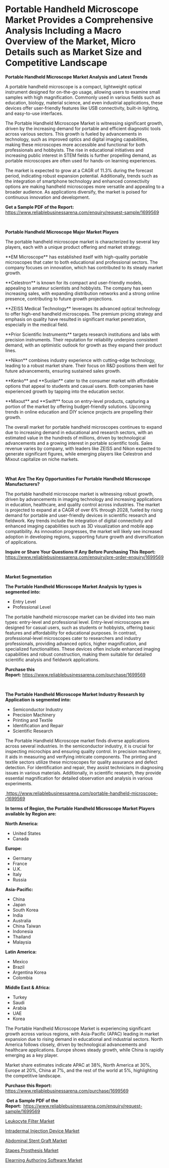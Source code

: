 <p><h1>Portable Handheld Microscope Market Provides a Comprehensive Analysis Including a Macro Overview of the Market, Micro Details such as Market Size and Competitive Landscape</h1></p><p><strong>Portable Handheld Microscope Market Analysis and Latest Trends</strong></p>
<p><p>A portable handheld microscope is a compact, lightweight optical instrument designed for on-the-go usage, allowing users to examine small samples with high magnification. Commonly used in various fields such as education, biology, material science, and even industrial applications, these devices offer user-friendly features like USB connectivity, built-in lighting, and easy-to-use interfaces.</p><p>The Portable Handheld Microscope Market is witnessing significant growth, driven by the increasing demand for portable and efficient diagnostic tools across various sectors. This growth is fueled by advancements in technology, such as improved optics and digital imaging capabilities, making these microscopes more accessible and functional for both professionals and hobbyists. The rise in educational initiatives and increasing public interest in STEM fields is further propelling demand, as portable microscopes are often used for hands-on learning experiences.</p><p>The market is expected to grow at a CAGR of 11.3% during the forecast period, indicating robust expansion potential. Additionally, trends such as the integration of smartphone technology and enhanced connectivity options are making handheld microscopes more versatile and appealing to a broader audience. As applications diversify, the market is poised for continuous innovation and development.</p></p>
<p><strong>Get a Sample PDF of the Report:&nbsp;</strong> <a href="https://www.reliablebusinessarena.com/enquiry/request-sample/1699569?utm_campaign=1399&utm_medium=2&utm_source=Github&utm_content=ia&utm_term=20102024&utm_id=portable-handheld-microscope">https://www.reliablebusinessarena.com/enquiry/request-sample/1699569</a></p>
<p>&nbsp;</p>
<p><strong>Portable Handheld Microscope Major Market Players</strong></p>
<p><p>The portable handheld microscope market is characterized by several key players, each with a unique product offering and market strategy. </p><p>**EM Microscope** has established itself with high-quality portable microscopes that cater to both educational and professional sectors. The company focuses on innovation, which has contributed to its steady market growth.</p><p>**Celestron** is known for its compact and user-friendly models, appealing to amateur scientists and hobbyists. The company has seen increasing sales, with expanding distribution networks and a strong online presence, contributing to future growth projections.</p><p>**ZEISS Medical Technology** leverages its advanced optical technology to offer high-end handheld microscopes. The premium pricing strategy and emphasis on quality have resulted in significant market penetration, especially in the medical field.</p><p>**Prior Scientific Instruments** targets research institutions and labs with precision instruments. Their reputation for reliability underpins consistent demand, with an optimistic outlook for growth as they expand their product lines.</p><p>**Nikon** combines industry experience with cutting-edge technology, leading to a robust market share. Their focus on R&D positions them well for future advancements, ensuring sustained sales growth.</p><p>**Kenko** and **Suolan** cater to the consumer market with affordable options that appeal to students and casual users. Both companies have experienced growth by tapping into the education sector.</p><p>**Mixout** and **Swift** focus on entry-level products, capturing a portion of the market by offering budget-friendly solutions. Upcoming trends in online education and DIY science projects are propelling their growth.</p><p>The overall market for portable handheld microscopes continues to expand due to increasing demand in educational and research sectors, with an estimated value in the hundreds of millions, driven by technological advancements and a growing interest in portable scientific tools. Sales revenue varies by company, with leaders like ZEISS and Nikon expected to generate significant figures, while emerging players like Celestron and Mixout capitalize on niche markets.</p></p>
<p>&nbsp;</p>
<p><strong>What Are The Key Opportunities For Portable Handheld Microscope Manufacturers?</strong></p>
<p><p>The portable handheld microscope market is witnessing robust growth, driven by advancements in imaging technology and increasing applications in education, healthcare, and quality control across industries. The market is projected to expand at a CAGR of over 6% through 2028, fueled by rising demand for portable and user-friendly devices in scientific research and fieldwork. Key trends include the integration of digital connectivity and enhanced imaging capabilities such as 3D visualization and mobile app compatibility. As innovation progresses, the market will likely see increased adoption in developing regions, supporting future growth and diversification of applications.</p></p>
<p><strong>Inquire or Share Your Questions If Any Before Purchasing This Report:</strong> <a href="https://www.reliablebusinessarena.com/enquiry/pre-order-enquiry/1699569?utm_campaign=1399&utm_medium=2&utm_source=Github&utm_content=ia&utm_term=20102024&utm_id=portable-handheld-microscope">https://www.reliablebusinessarena.com/enquiry/pre-order-enquiry/1699569</a></p>
<p>&nbsp;</p>
<p><strong>Market Segmentation</strong></p>
<p><strong>The Portable Handheld Microscope Market Analysis by types is segmented into:</strong></p>
<p><ul><li>Entry Level</li><li>Professional Level</li></ul></p>
<p><p>The portable handheld microscope market can be divided into two main types: entry-level and professional level. Entry-level microscopes are designed for casual users, such as students or hobbyists, offering basic features and affordability for educational purposes. In contrast, professional-level microscopes cater to researchers and industry professionals, providing advanced optics, higher magnification, and specialized functionalities. These devices often include enhanced imaging capabilities and robust construction, making them suitable for detailed scientific analysis and fieldwork applications.</p></p>
<p><strong>Purchase this Report:&nbsp;</strong><a href="https://www.reliablebusinessarena.com/purchase/1699569?utm_campaign=1399&utm_medium=2&utm_source=Github&utm_content=ia&utm_term=20102024&utm_id=portable-handheld-microscope">https://www.reliablebusinessarena.com/purchase/1699569</a></p>
<p>&nbsp;</p>
<p><strong>The Portable Handheld Microscope Market Industry Research by Application is segmented into:</strong></p>
<p><ul><li>Semiconductor Industry</li><li>Precision Machinery</li><li>Printing and Textile</li><li>Identification and Repair</li><li>Scientific Research</li></ul></p>
<p><p>The Portable Handheld Microscope market finds diverse applications across several industries. In the semiconductor industry, it is crucial for inspecting microchips and ensuring quality control. In precision machinery, it aids in measuring and verifying intricate components. The printing and textile sectors utilize these microscopes for quality assurance and defect detection. For identification and repair, they assist technicians in diagnosing issues in various materials. Additionally, in scientific research, they provide essential magnification for detailed observation and analysis in various experiments.</p></p>
<p><a href="https://www.reliablebusinessarena.com/portable-handheld-microscope-r1699569?utm_campaign=1399&utm_medium=2&utm_source=Github&utm_content=ia&utm_term=20102024&utm_id=portable-handheld-microscope">&nbsp;https://www.reliablebusinessarena.com/portable-handheld-microscope-r1699569</a></p>
<p><strong>In terms of Region, the Portable Handheld Microscope Market Players available by Region are:</strong></p>
<p>
    <p> <strong> North America: </strong>
        <ul>
            <li>United States</li>
            <li>Canada</li>
        </ul>
        </p> 
    <p> <strong> Europe: </strong>
        <ul>
            <li>Germany</li>
            <li>France</li>
            <li>U.K.</li>
            <li>Italy</li>
            <li>Russia</li>
        </ul>
        </p> 
    <p> <strong> Asia-Pacific: </strong>
        <ul>
            <li>China</li>
            <li>Japan</li>
            <li>South Korea</li>
            <li>India</li>
            <li>Australia</li>
            <li>China Taiwan</li>
            <li>Indonesia</li>
            <li>Thailand</li>
            <li>Malaysia</li>
        </ul>
        </p> 
    <p> <strong> Latin America: </strong>
        <ul>
            <li>Mexico</li>
            <li>Brazil</li>
            <li>Argentina Korea</li>
            <li>Colombia</li>
        </ul>
        </p> 
    <p> <strong> Middle East & Africa: </strong>
        <ul>
            <li>Turkey</li>
            <li>Saudi</li>
            <li>Arabia</li>
            <li>UAE</li>
            <li>Korea</li>
        </ul>
    </p>
    </p>
<p><p>The Portable Handheld Microscope Market is experiencing significant growth across various regions, with Asia-Pacific (APAC) leading in market expansion due to rising demand in educational and industrial sectors. North America follows closely, driven by technological advancements and healthcare applications. Europe shows steady growth, while China is rapidly emerging as a key player. </p><p>Market share estimates indicate APAC at 38%, North America at 30%, Europe at 20%, China at 7%, and the rest of the world at 5%, highlighting the competitive landscape.</p></p>
<p><strong>Purchase this Report: </strong><a href="https://www.reliablebusinessarena.com/purchase/1699569?utm_campaign=1399&utm_medium=2&utm_source=Github&utm_content=ia&utm_term=20102024&utm_id=portable-handheld-microscope">https://www.reliablebusinessarena.com/purchase/1699569</a></p>
<p>&nbsp;<strong>Get a Sample PDF of the Report:&nbsp;&nbsp;</strong><a href="https://www.reliablebusinessarena.com/enquiry/request-sample/1699569?utm_campaign=1399&utm_medium=2&utm_source=Github&utm_content=ia&utm_term=20102024&utm_id=portable-handheld-microscope">https://www.reliablebusinessarena.com/enquiry/request-sample/1699569</a></p>
<p><strong></strong></p>
<p><p><a href="https://www.linkedin.com/pulse/leukocyte-filter-market2024-2031-industry-insights-investment-v6tve?utm_campaign=1399&utm_medium=2&utm_source=Github&utm_content=ia&utm_term=20102024&utm_id=portable-handheld-microscope">Leukocyte Filter Market</a></p><p><a href="https://www.linkedin.com/pulse/top-trends-transforming-intradermal-injection-device-4zl1e?utm_campaign=1399&utm_medium=2&utm_source=Github&utm_content=ia&utm_term=20102024&utm_id=portable-handheld-microscope">Intradermal Injection Device Market</a></p><p><a href="https://www.linkedin.com/pulse/abdominal-stent-graft-market-size-share-analysis-growth-te2le?utm_campaign=1399&utm_medium=2&utm_source=Github&utm_content=ia&utm_term=20102024&utm_id=portable-handheld-microscope">Abdominal Stent Graft Market</a></p><p><a href="https://www.linkedin.com/pulse/stapes-prosthesis-market-velocity-65-cagr-trajectory-2024-2031-fv0re?utm_campaign=1399&utm_medium=2&utm_source=Github&utm_content=ia&utm_term=20102024&utm_id=portable-handheld-microscope">Stapes Prosthesis Market</a></p><p><a href="https://github.com/tamvrosiya/Market-Research-Report-List-6/blob/main/elearning-authoring-software-market.md?utm_campaign=1399&utm_medium=2&utm_source=Github&utm_content=ia&utm_term=20102024&utm_id=portable-handheld-microscope">Elearning Authoring Software Market</a></p></p>